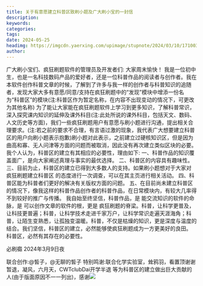 ```yaml
---
title: 关于有意愿建立科普区致刷小题及广大刷小宝的一封信
description: 
keywords: 
categories: 
tags: 
date: 2024-05-25
headimg: https://imgcdn.yaerxing.com/upimage/stupnote/2024/03/10/1710037570_12009103_8625.jpg
author: 
---
```

广大刷小宝们、疯狂刷题软件的管理员及开发者们:
大家周末愉快！
我是一位初中生，也是一名科技数码产品的爱好者，还是一位科普作品的阅读者与创作者。我在本软件创作科普文章的时候，了解到了许多与我一样的创作者与科普知识的追随者，发现大家大多有意愿/同意/支持在疯狂刷题中的“发现”模块中增添一份名为“科普区”的模块(注:科普区作为暂定名称，在内容不出现变动的情况下，可更改为其他名称)
为了能让大家能在疯狂刷题软件上学习到更多知识，了解科普常识，深入探究课内知识的延伸及课外科目(注:此处所说的课外科目，包括天文、数码、人文历史等方面)，我们一些疯狂刷题用户有意愿与刷小题进行沟通，提出相关合理要求。(注:若之前的要求不合理，有言语过激的现象，我代表广大想要建立科普区的用户向刷小题表示抱歉)刷小题对此表示，之前建立过硬核知识区，但是因为曲高和寡、无人问津等方面的问题而被取消，因此没有再次建立类似区块的必要。
我个人认为，科普区的建立有其相应的必要性，理由如下:
一、科普作品的知识覆盖面广，是向大家阐述真理与事实的最优选择。
二、科普区的内容具有趣味性。
三、目前为止，科普区的建立已得到大多数人的支持。如果刷小题想对于大家对 疯狂刷题建立科普区 的态度进行一次调查，可以在其主页进行相关活动。
四、科普区能为科普者们更好的解决有关版权方面的问题。
五、在目前尚未建立科普区的情况下，像我这样的科普作品创作者的科普作品，在日常模块内，有较大几率得不到较好的推广与传播。
我自始至终坚信，科普作品，是 能交流知识的软件的命脉，是 可以创作文章的软件的根，更是 疯狂刷题的脊梁。科普，让科学更普及，让科技更普遍；科普，让科学技术走进千家万户，让科学常识走遍天涯海角；科普，让陌生变熟悉，让孤独变温暖。科普，不仅是枯燥的知识，更是深度与温度的结合。我们坚信，科普区的建立，必然能够使疯狂刷题成为一方更美好的良田。
科普区，必然有其存在的必要性。

必刷禵
2024年3月9日夜


联合创作:@皙子，@无聊的皙子
特别鸣谢:联合化学实验室，耸鸦羽，看置顶谢谢暂退，凝风，六月天，CWTclubDai开学半退 等为科普区的建立做出巨大贡献的人(由于版面原因不一一列出)，感谢<img src='http://imgcdn.yaerxing.com/upimage/stupnote/2024/03/10/1710037570_12009103_8625.jpg'>